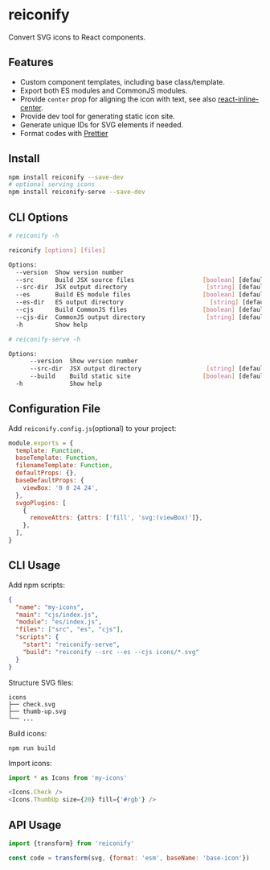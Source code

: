 # reiconify

Convert SVG icons to React components.

## Features

- Custom component templates, including base class/template.
- Export both ES modules and CommonJS modules.
- Provide `center` prop for aligning the icon with text, see also [react-inline-center](https://www.npmjs.com/package/react-inline-center).
- Provide dev tool for generating static icon site.
- Generate unique IDs for SVG elements if needed.
- Format codes with [Prettier](https://github.com/prettier/prettier)

## Install

```bash
npm install reiconify --save-dev
# optional serving icons
npm install reiconify-serve --save-dev
```

## CLI Options

```bash
# reiconify -h

reiconify [options] [files]

Options:
  --version  Show version number                                       [boolean]
  --src      Build JSX source files                   [boolean] [default: false]
  --src-dir  JSX output directory                      [string] [default: "src"]
  --es       Build ES module files                    [boolean] [default: false]
  --es-dir   ES output directory                        [string] [default: "es"]
  --cjs      Build CommonJS files                     [boolean] [default: false]
  --cjs-dir  CommonJS output directory                 [string] [default: "cjs"]
  -h         Show help                                                 [boolean]

# reiconify-serve -h

Options:
      --version  Show version number                                   [boolean]
      --src-dir  JSX output directory                  [string] [default: "src"]
      --build    Build static site                    [boolean] [default: false]
  -h             Show help                                             [boolean]
```

## Configuration File

Add `reiconify.config.js`(optional) to your project:

```js
module.exports = {
  template: Function,
  baseTemplate: Function,
  filenameTemplate: Function,
  defaultProps: {},
  baseDefaultProps: {
    viewBox: '0 0 24 24',
  },
  svgoPlugins: [
    {
      removeAttrs: {attrs: ['fill', 'svg:(viewBox)']},
    },
  ],
}
```

## CLI Usage

Add npm scripts:

```json
{
  "name": "my-icons",
  "main": "cjs/index.js",
  "module": "es/index.js",
  "files": ["src", "es", "cjs"],
  "scripts": {
    "start": "reiconify-serve",
    "build": "reiconify --src --es --cjs icons/*.svg"
  }
}
```

Structure SVG files:

```
icons
├── check.svg
├── thumb-up.svg
└── ...
```

Build icons:

```
npm run build
```

Import icons:

```js
import * as Icons from 'my-icons'

<Icons.Check />
<Icons.ThumbUp size={20} fill={'#rgb'} />
```

## API Usage

```js
import {transform} from 'reiconify'

const code = transform(svg, {format: 'esm', baseName: 'base-icon'})
```
